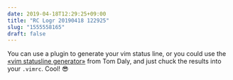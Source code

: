 ```yaml
---
date: 2019-04-18T12:29:25+09:00
title: "RC Logr 20190418 122925"
slug: "1555558165"
draft: false
---
```


You can use a plugin to generate your vim status line, or you could use the [«vim statusline generator»](http://tdaly.co.uk/projects/vim-statusline-generator/) from Tom Daly, and just chuck the results into your `.vimrc`. Cool! 😎
